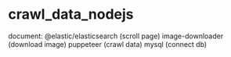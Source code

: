 # crawl_data_nodejs

document: 
@elastic/elasticsearch (scroll page)
image-downloader (download image)
puppeteer (crawl data)
mysql (connect db)
